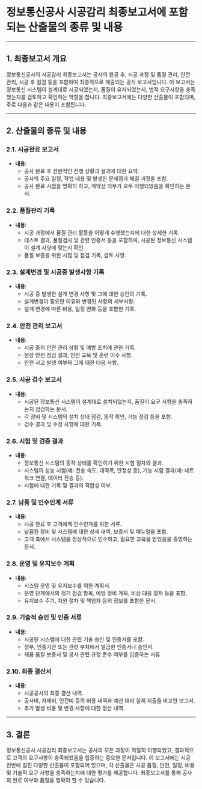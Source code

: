 # 정보통신공사 시공감리 최종보고서에 포함되는 산출물의 종류 및 내용

---

## 1. **최종보고서 개요**

정보통신공사의 시공감리 최종보고서는 공사의 완공 후, 시공 과정 및 품질 관리, 안전 관리, 시공 후 점검 등을 포함하여 최종적으로 제출되는 공식 보고서입니다. 이 보고서는 정보통신 시스템이 설계대로 시공되었는지, 품질이 유지되었는지, 법적 요구사항을 충족했는지를 검토하고 확인하는 역할을 합니다. 최종보고서에는 다양한 산출물이 포함되며, 주로 다음과 같은 내용이 포함됩니다.

---

## 2. **산출물의 종류 및 내용**

### **2.1. 시공완료 보고서**
- **내용**:
  - 공사 완료 후 전반적인 진행 상황과 결과에 대한 요약.
  - 공사의 주요 일정, 작업 내용 및 발생한 문제점과 해결 과정을 포함.
  - 공사 완료 시점을 명확히 하고, 계약상 의무가 모두 이행되었음을 확인하는 문서.

### **2.2. 품질관리 기록**
- **내용**:
  - 시공 과정에서 품질 관리 활동을 어떻게 수행했는지에 대한 상세한 기록.
  - 테스트 결과, 품질검사 및 관련 인증서 등을 포함하여, 시공된 정보통신 시스템이 설계 사양에 맞는지 확인.
  - 품질 보증을 위한 시험 및 점검 기록, 검토 사항.

### **2.3. 설계변경 및 시공중 발생사항 기록**
- **내용**:
  - 시공 중 발생한 설계 변경 사항 및 그에 대한 승인의 기록.
  - 설계변경이 필요한 이유와 변경된 사항의 세부사항.
  - 설계 변경에 따른 비용, 일정 변화 등을 포함한 기록.

### **2.4. 안전 관리 보고서**
- **내용**:
  - 시공 중의 안전 관리 상황 및 예방 조치에 관한 기록.
  - 현장 안전 점검 결과, 안전 교육 및 훈련 이수 사항.
  - 안전 사고 발생 여부와 그에 대한 대응 사항.

### **2.5. 시공 검수 보고서**
- **내용**:
  - 시공된 정보통신 시스템이 설계대로 설치되었는지, 품질이 요구 사항을 충족하는지 점검하는 문서.
  - 각 장비 및 시스템의 설치 상태 점검, 동작 확인, 기능 점검 등을 포함.
  - 검수 결과 및 수정 사항에 대한 기록.

### **2.6. 시험 및 검증 결과**
- **내용**:
  - 정보통신 시스템의 동작 상태를 확인하기 위한 시험 절차와 결과.
  - 시스템의 성능 시험(예: 전송 속도, 대역폭, 안정성 등), 기능 시험 결과(예: 네트워크 연결, 데이터 전송 등).
  - 시험에 대한 기록 및 결과의 적합성 여부.

### **2.7. 납품 및 인수인계 서류**
- **내용**:
  - 시공 완료 후 고객에게 인수인계를 위한 서류.
  - 납품된 장비 및 시스템에 대한 상세 내역, 보증서 및 매뉴얼을 포함.
  - 고객 측에서 시스템을 정상적으로 인수하고, 필요한 교육을 받았음을 증명하는 문서.

### **2.8. 운영 및 유지보수 계획**
- **내용**:
  - 시스템 운영 및 유지보수를 위한 계획서.
  - 운영 단계에서의 정기 점검 항목, 예방 정비 계획, 비상 대응 절차 등을 포함.
  - 유지보수 주기, 지원 절차 및 책임자 등의 정보를 포함한 문서.

### **2.9. 기술적 승인 및 인증 서류**
- **내용**:
  - 시공된 시스템에 대한 관련 기술 승인 및 인증서를 포함.
  - 정부, 인증기관 또는 관련 부처에서 발급한 인증서나 승인서.
  - 제품 품질 보증서 및 공사 관련 규정 준수 여부를 입증하는 서류.

### **2.10. 최종 결산서**
- **내용**:
  - 시공공사의 최종 결산 내역.
  - 공사비, 자재비, 인건비 등의 비용 내역과 예산 대비 실제 지출을 비교한 보고서.
  - 추가 발생 비용 및 변경 사항에 대한 정산 내역.

---

## 3. **결론**

정보통신공사 시공감리 최종보고서는 공사의 모든 과정이 적절히 이행되었고, 결과적으로 고객의 요구사항이 충족되었음을 입증하는 중요한 문서입니다. 이 보고서에는 시공 전반에 걸친 다양한 산출물이 포함되어 있으며, 각 산출물은 시공 품질, 안전, 일정, 비용 및 기술적 요구 사항을 충족하는지에 대한 평가를 제공합니다. 최종보고서를 통해 공사의 완료 여부와 품질을 명확히 할 수 있습니다.
